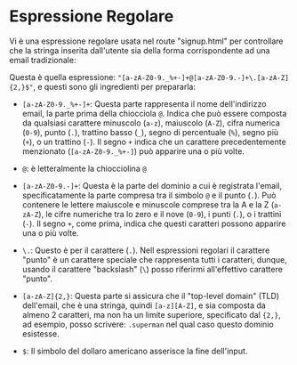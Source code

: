 # Espressione Regolare

Vi è una espressione regolare usata nel route "signup.html" per controllare che la stringa inserita dall'utente sia della forma
corrispondente ad una email tradizionale:

Questa è quella espressione: `"[a-zA-Z0-9._%+-]+@[a-zA-Z0-9.-]+\.[a-zA-Z]{2,}$"`, e questi sono gli ingredienti per prepararla:

- `[a-zA-Z0-9._%+-]+`: Questa parte rappresenta il nome dell'indirizzo email, la parte prima della chiocciola `@`. Indica che può essere composta da qualsiasi carattere minuscolo (`a-z`), maiuscolo (`A-Z`), cifra numerica (`0-9`), punto (`.`), trattino basso (`_`), segno di percentuale (`%`), segno più (`+`), o un trattino (`-`). Il segno `+` indica che un carattere precedentemente menzionato (`[a-zA-Z0-9._%+-]`) può apparire una o più volte.

- `@`: è letteralmente la chiocciolina `@`

- `[a-zA-Z0-9.-]+`: Questa è la parte del dominio a cui è registrata l'email, specificatamente la parte compresa tra il simbolo `@` e il punto (`.`). Può contenere le lettere maiuscole e minuscole comprese tra la A e la Z (`a-zA-Z`), le cifre numeriche tra lo zero e il nove (`0-9`), i punti (`.`), o i trattini (`-`). Il segno `+`, come prima, indica che questi caratteri possono apparire una o più volte.

- `\.`: Questo è per il carattere (`.`). Nell espressioni regolari il carattere "punto" è un carattere speciale che rappresenta tutti i caratteri, dunque, usando il carattere "backslash" (`\`) posso riferirmi all'effettivo carattere "punto".

- `[a-zA-Z]{2,}`: Questa parte si assicura che il "top-level domain" (TLD) dell'email, che è una stringa, quindi `[a-z][A-Z]`, e sia composta da almeno 2 caratteri, ma non ha un limite superiore, specificato dal `{2,}`, ad esempio, posso scrivere: `.superman` nel qual caso questo dominio esistesse.

- `$`: Il simbolo del dollaro americano asserisce la fine dell'input.

